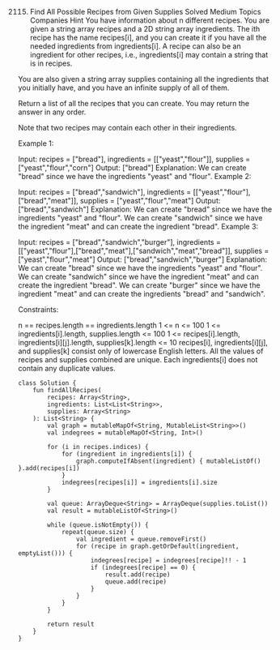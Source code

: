 2115. Find All Possible Recipes from Given Supplies
Solved
Medium
Topics
Companies
Hint
You have information about n different recipes. You are given a string array recipes and a 2D string array ingredients. The ith recipe has the name recipes[i], and you can create it if you have all the needed ingredients from ingredients[i]. A recipe can also be an ingredient for other recipes, i.e., ingredients[i] may contain a string that is in recipes.

You are also given a string array supplies containing all the ingredients that you initially have, and you have an infinite supply of all of them.

Return a list of all the recipes that you can create. You may return the answer in any order.

Note that two recipes may contain each other in their ingredients.

 

Example 1:

Input: recipes = ["bread"], ingredients = [["yeast","flour"]], supplies = ["yeast","flour","corn"]
Output: ["bread"]
Explanation:
We can create "bread" since we have the ingredients "yeast" and "flour".
Example 2:

Input: recipes = ["bread","sandwich"], ingredients = [["yeast","flour"],["bread","meat"]], supplies = ["yeast","flour","meat"]
Output: ["bread","sandwich"]
Explanation:
We can create "bread" since we have the ingredients "yeast" and "flour".
We can create "sandwich" since we have the ingredient "meat" and can create the ingredient "bread".
Example 3:

Input: recipes = ["bread","sandwich","burger"], ingredients = [["yeast","flour"],["bread","meat"],["sandwich","meat","bread"]], supplies = ["yeast","flour","meat"]
Output: ["bread","sandwich","burger"]
Explanation:
We can create "bread" since we have the ingredients "yeast" and "flour".
We can create "sandwich" since we have the ingredient "meat" and can create the ingredient "bread".
We can create "burger" since we have the ingredient "meat" and can create the ingredients "bread" and "sandwich".
 

Constraints:

n == recipes.length == ingredients.length
1 <= n <= 100
1 <= ingredients[i].length, supplies.length <= 100
1 <= recipes[i].length, ingredients[i][j].length, supplies[k].length <= 10
recipes[i], ingredients[i][j], and supplies[k] consist only of lowercase English letters.
All the values of recipes and supplies combined are unique.
Each ingredients[i] does not contain any duplicate values.


```k
class Solution {
    fun findAllRecipes(
        recipes: Array<String>, 
        ingredients: List<List<String>>, 
        supplies: Array<String>
    ): List<String> {
        val graph = mutableMapOf<String, MutableList<String>>()
        val indegrees = mutableMapOf<String, Int>()
        
        for (i in recipes.indices) {
            for (ingredient in ingredients[i]) {
                graph.computeIfAbsent(ingredient) { mutableListOf() }.add(recipes[i])
            }
            indegrees[recipes[i]] = ingredients[i].size
        }

        val queue: ArrayDeque<String> = ArrayDeque(supplies.toList())
        val result = mutableListOf<String>()

        while (queue.isNotEmpty()) {
            repeat(queue.size) {
                val ingredient = queue.removeFirst()
                for (recipe in graph.getOrDefault(ingredient, emptyList())) {
                    indegrees[recipe] = indegrees[recipe]!! - 1
                    if (indegrees[recipe] == 0) {
                        result.add(recipe)
                        queue.add(recipe)
                    }
                }
            }
        }

        return result
    }
}

```
